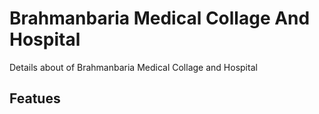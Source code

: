 # Brahmanbaria Medical Collage And Hospital

Details about of Brahmanbaria Medical Collage and Hospital 

## Featues

